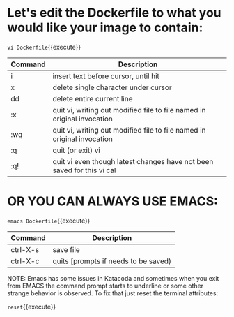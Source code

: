 # Let's edit the Dockerfile to what you would like your image to contain:

`vi Dockerfile`{{execute}}

|Command|Description
| ------ | ------ |
|i|insert text before cursor, until <Esc> hit|
|x|delete single character under cursor|
|dd|delete entire current line|
|:x<Return>|quit vi, writing out modified file to file named in original invocation|
|:wq<Return>|quit vi, writing out modified file to file named in original invocation|
|:q<Return>|quit (or exit) vi|
|:q!<Return>|quit vi even though latest changes have not been saved for this vi cal|


# OR YOU CAN ALWAYS USE EMACS:

`emacs Dockerfile`{{execute}}

|Command|Description
| ------ | ------ |
|ctrl-X-s| save file|
|ctrl-X-c| quits [prompts if needs to be saved)|

NOTE: Emacs has some issues in Katacoda and sometimes when you exit from EMACS the command prompt starts to underline or some other strange behavior is observed. To fix that just reset the terminal attributes:

`reset`{{execute}}